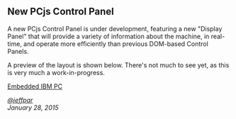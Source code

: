 New PCjs Control Panel
---
A new PCjs Control Panel is under development, featuring a new "Display Panel" that will provide a variety of
information about the machine, in real-time, and operate more efficiently than previous DOM-based Control Panels.

A preview of the layout is shown below.  There's not much to see yet, as this is very much a work-in-progress.

[Embedded IBM PC](/devices/pc/machine/5170/ega/1152kb/rev3/backtrack/ "PCjs:at-ega-1152k-rev3::uncompiled:debugger")

*[@jeffpar](http://twitter.com/jeffpar)*  
*January 28, 2015*
